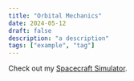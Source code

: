 ```yaml
---
title: "Orbital Mechanics"
date: 2024-05-12
draft: false
description: "a description"
tags: ["example", "tag"]
---
```


Check out my [Spacecraft Simulator](https://orbital-mechanics.streamlit.app/).